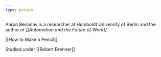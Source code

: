 ```yaml
---
type: person
---
```

Aaron Benanav is a researcher at Humboldt University of Berlin and the author of _[[Automation and the Future of Work]]_.

[[How to Make a Pencil]]

Studied under [[Robert Brenner]]